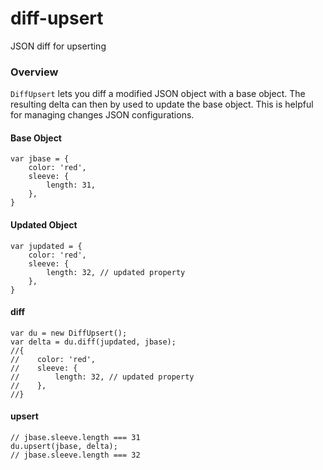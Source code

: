 # diff-upsert
JSON diff for upserting

### Overview
`DiffUpsert` lets you diff a modified JSON object with a base object. The resulting delta can then by used
to update the base object. This is helpful for managing changes JSON configurations.

#### Base Object
```
var jbase = {
    color: 'red',
    sleeve: {
        length: 31,
    },
}
```

#### Updated Object
```
var jupdated = {
    color: 'red',
    sleeve: {
        length: 32, // updated property
    },
}
```

#### diff
```
var du = new DiffUpsert();
var delta = du.diff(jupdated, jbase);
//{
//    color: 'red',
//    sleeve: {
//        length: 32, // updated property
//    },
//}
```

#### upsert
```
// jbase.sleeve.length === 31
du.upsert(jbase, delta); 
// jbase.sleeve.length === 32
```

